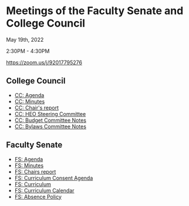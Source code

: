 # Meetings of the Faculty Senate and  College Council

May 19th, 2022

2:30PM - 4:30PM

https://zoom.us/j/92017795276

## College Council

* [CC: Agenda](./cc-agenda.docx)
* [CC: Minutes](./cc-draft-minutes.docx)
* [CC: Chair's report](./cc-chair-report)
* [CC: HEO Steering Committee](./heo-appreciation.docx)
* [CC: Budget Committee Notes](./cc-budget-notes)
* [CC: Bylaws Committee Notes](./cc-bylaws-notes)


## Faculty Senate


* [FS: Agenda](./fs-agenda.docx)
* [FS: Minutes](./fs-draft-minutes.docx)
* [FS: Chairs report](./fs-chair.docx)
* [FS: Curriculum Consent Agenda](./fs-curriculum-consent.docx)
* [FS: Curriculum](./fs-curriculum.docx)
* [FS: Curriculum Calendar](./fs-curriculum-calendar.docx)
* [FS: Absence Policy](./fs-absence-policy.docx)

